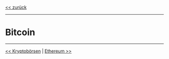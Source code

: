 [<< zurück](05_01_cryptocurrencies.md)

***

# Bitcoin

***

[<< Kryptobörsen](05_01_cryptocurrencies.md) | [Ethereum >>](05_01_cryptocurrencies.md)